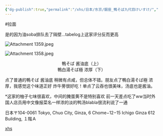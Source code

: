 ```yaml
---
{"dg-publish":true,"permalink":"/xhs/日本/东京/銀座_鴨そば九代目けいすけ/","tags":["rednote","东京"],"created":"2024-09-16","updated":"2025-04-13T21:34:00.203+08:00"}
---
```


#拉面 

是的因为油soba排队去了隔壁…tabelog上这家评分反而更高

![Attachment 1359.jpeg](/img/user/xhs/%E6%97%A5%E6%9C%AC/%E4%B8%9C%E4%BA%AC/photo-%E4%B8%9C%E4%BA%AC/Attachment%201359.jpeg)

![Attachment 1358.jpeg](/img/user/xhs/%E6%97%A5%E6%9C%AC/%E4%B8%9C%E4%BA%AC/photo-%E4%B8%9C%E4%BA%AC/Attachment%201358.jpeg)
<center>鴨そば 酱油底（上）</center>
<center>鴨白湯そば極 浓厚（下）</center>

点了普通的鴨そば 酱油底 稍微有点咸，但总体不错。朋友点了鴨白湯そば極 浓厚，我感觉这个味道正好 炸牛蒡很好吃！单点了云吞也很美味，汤底也是酱油。

*这家的柚子七味很喜欢，中间的腌蛋黄不是特别喜欢
前一天差点吃了ww当时外国人店员用中文像报菜名一样浓的淡的鸭汤blabla很流利说了一通

日本〒104-0061 Tokyo, Chuo City, Ginza, 6 Chome−12−15 Ichigo Ginza 612 Building, １階Ａ

[xhs](https://www.xiaohongshu.com/explore/66f0586a000000002603db95?xsec_token=ABqW31iXGaeLgX03LCtKxC-sJYg7ts-f1T2RZSf5i0k0E=&xsec_source=pc_user)
